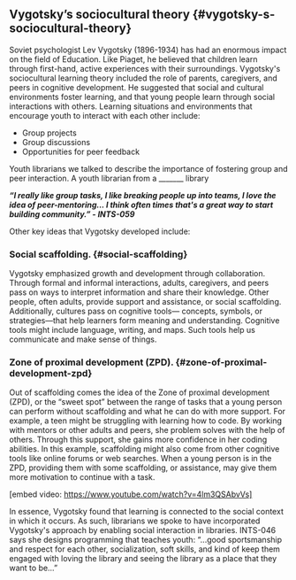 ## Vygotsky’s sociocultural theory {#vygotsky-s-sociocultural-theory}

Soviet psychologist Lev Vygotsky (1896-1934) has had an enormous impact on the field of Education. Like Piaget, he believed that children learn through first-hand, active experiences with their surroundings. Vygotsky&#039;s sociocultural learning theory included the role of parents, caregivers, and peers in cognitive development. He suggested that social and cultural environments foster learning, and that young people learn through social interactions with others. Learning situations and environments that encourage youth to interact with each other include:

*   Group projects
*   Group discussions
*   Opportunities for peer feedback

Youth librarians we talked to describe the importance of fostering group and peer interaction. A youth librarian from a _______ library

**_“I really like group tasks, I like breaking people up into teams, I love the idea of peer-mentoring... I think often times that&#039;s a great way to start building community.” - INTS-059_**

Other key ideas that Vygotsky developed include:

### Social scaffolding. {#social-scaffolding}

Vygotsky emphasized growth and development through collaboration. Through formal and informal interactions, adults, caregivers, and peers pass on ways to interpret information and share their knowledge. Other people, often adults, provide support and assistance, or social scaffolding. Additionally, cultures pass on cognitive tools— concepts, symbols, or strategies—that help learners form meaning and understanding. Cognitive tools might include language, writing, and maps. Such tools help us communicate and make sense of things.

### Zone of proximal development (ZPD). {#zone-of-proximal-development-zpd}

Out of scaffolding comes the idea of the Zone of proximal development (ZPD), or the “sweet spot” between the range of tasks that a young person can perform without scaffolding and what he can do with more support. For example, a teen might be struggling with learning how to code. By working with mentors or other adults and peers, she problem solves with the help of others. Through this support, she gains more confidence in her coding abilities. In this example, scaffolding might also come from other cognitive tools like online forums or web searches. When a young person is in the ZPD, providing them with some scaffolding, or assistance, may give them more motivation to continue with a task.

[embed video: https://www.youtube.com/watch?v=4lm3QSAbvVs]

In essence, Vygotsky found that learning is connected to the social context in which it occurs. As such, librarians we spoke to have incorporated Vygotsky&#039;s approach by enabling social interaction in libraries. INTS-046 says she designs programming that teaches youth: “...good sportsmanship and respect for each other, socialization, soft skills, and kind of keep them engaged with loving the library and seeing the library as a place that they want to be…”